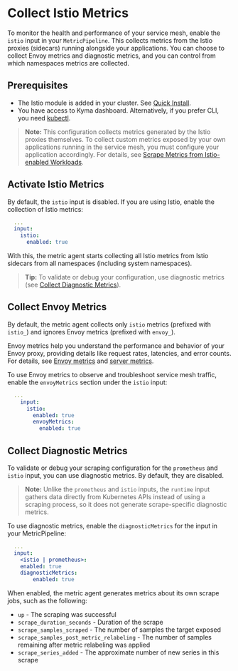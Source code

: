 # Collect Istio Metrics

To monitor the health and performance of your service mesh, enable the `istio` input in your `MetricPipeline`. This collects metrics from the Istio proxies (sidecars) running alongside your applications. You can choose to collect Envoy metrics and diagnostic metrics, and you can control from which namespaces metrics are collected.

## Prerequisites

- The Istio module is added in your cluster. See [Quick Install](https://kyma-project.io/#/02-get-started/01-quick-install).
- You have access to Kyma dashboard. Alternatively, if you prefer CLI, you need [kubectl](https://kubernetes.io/docs/tasks/tools/#kubectl).

> **Note:** This configuration collects metrics generated by the Istio proxies themselves. To collect custom metrics exposed by your own applications running in the service mesh, you must configure your application accordingly. For details, see [Scrape Metrics from Istio-enabled Workloads](prometheus-input.md#scrape-metrics-from-istio-enabled-workloads).

## Activate Istio Metrics

By default, the `istio` input is disabled. If you are using Istio, enable the collection of Istio metrics:

```yaml
  ...
  input:
    istio:
      enabled: true
```

With this, the metric agent starts collecting all Istio metrics from Istio sidecars from all namespaces (including system namespaces).

> **Tip:** To validate or debug your configuration, use diagnostic metrics (see [Collect Diagnostic Metrics](#collect-diagnostic-metrics)).

## Collect Envoy Metrics

By default, the metric agent collects only `istio` metrics (prefixed with `istio_`) and ignores Envoy metrics (prefixed with `envoy_`).

Envoy metrics help you understand the performance and behavior of your Envoy proxy, providing details like request rates, latencies, and error counts. For details, see [Envoy metrics](https://www.envoyproxy.io/docs/envoy/latest/configuration/upstream/cluster_manager/cluster_stats) and [server metrics](https://www.envoyproxy.io/docs/envoy/latest/configuration/observability/statistics).

To use Envoy metrics to observe and troubleshoot service mesh traffic, enable the `envoyMetrics` section under the `istio` input:

```yaml
  ...
    input:
      istio:
        enabled: true
        envoyMetrics:
          enabled: true
```

## Collect Diagnostic Metrics
<!-- identical section for Prometheus and Istio docs -->
To validate or debug your scraping configuration for the `prometheus` and `istio` input, you can use diagnostic metrics. By default, they are disabled.

> **Note:** Unlike the `prometheus` and `istio` inputs, the `runtime`  input gathers data directly from Kubernetes APIs instead of using a scraping process, so it does not generate scrape-specific diagnostic metrics.

To use diagnostic metrics, enable the `diagnosticMetrics` for the input in your MetricPipeline:

```yaml
  ...
  input:
    <istio | prometheus>:
    enabled: true
    diagnosticMetrics:
        enabled: true
```

When enabled, the metric agent generates metrics about its own scrape jobs, such as the following:

- `up` - The scraping was successful
- `scrape_duration_seconds` - Duration of the scrape
- `scrape_samples_scraped` - The number of samples the target exposed
- `scrape_samples_post_metric_relabeling` - The number of samples remaining after metric relabeling was applied
- `scrape_series_added` - The approximate number of new series in this scrape
